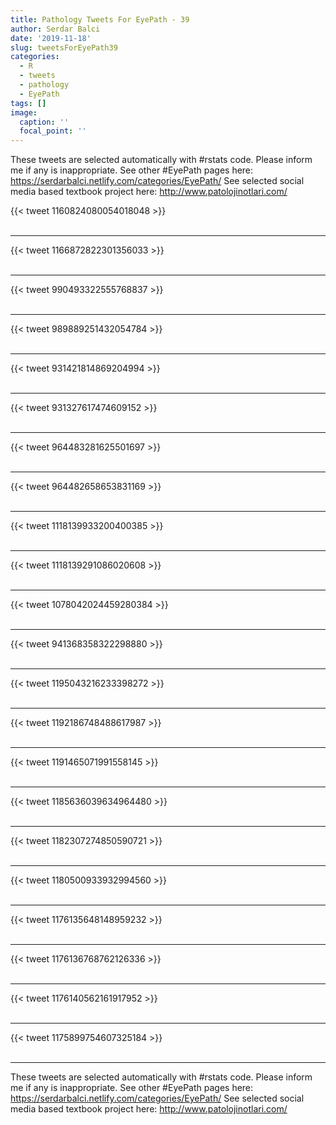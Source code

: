 ```yaml
---
title: Pathology Tweets For EyePath - 39
author: Serdar Balci
date: '2019-11-18'
slug: tweetsForEyePath39
categories:
  - R
  - tweets
  - pathology
  - EyePath
tags: []
image:
  caption: ''
  focal_point: ''
---
```



These tweets are selected automatically with #rstats code. Please inform me if any is inappropriate.
See other #EyePath pages here: https://serdarbalci.netlify.com/categories/EyePath/ 
See selected social media based textbook project here: http://www.patolojinotlari.com/

{{< tweet 1160824080054018048 >}}
<br>
<br>
<hr>
{{< tweet 1166872822301356033 >}}
<br>
<br>
<hr>
{{< tweet 990493322555768837 >}}
<br>
<br>
<hr>
{{< tweet 989889251432054784 >}}
<br>
<br>
<hr>
{{< tweet 931421814869204994 >}}
<br>
<br>
<hr>
{{< tweet 931327617474609152 >}}
<br>
<br>
<hr>
{{< tweet 964483281625501697 >}}
<br>
<br>
<hr>
{{< tweet 964482658653831169 >}}
<br>
<br>
<hr>
{{< tweet 1118139933200400385 >}}
<br>
<br>
<hr>
{{< tweet 1118139291086020608 >}}
<br>
<br>
<hr>
{{< tweet 1078042024459280384 >}}
<br>
<br>
<hr>
{{< tweet 941368358322298880 >}}
<br>
<br>
<hr>
{{< tweet 1195043216233398272 >}}
<br>
<br>
<hr>
{{< tweet 1192186748488617987 >}}
<br>
<br>
<hr>
{{< tweet 1191465071991558145 >}}
<br>
<br>
<hr>
{{< tweet 1185636039634964480 >}}
<br>
<br>
<hr>
{{< tweet 1182307274850590721 >}}
<br>
<br>
<hr>
{{< tweet 1180500933932994560 >}}
<br>
<br>
<hr>
{{< tweet 1176135648148959232 >}}
<br>
<br>
<hr>
{{< tweet 1176136768762126336 >}}
<br>
<br>
<hr>
{{< tweet 1176140562161917952 >}}
<br>
<br>
<hr>
{{< tweet 1175899754607325184 >}}
<br>
<br>
<hr>


These tweets are selected automatically with #rstats code. Please inform me if any is inappropriate.
See other #EyePath pages here: https://serdarbalci.netlify.com/categories/EyePath/ 
See selected social media based textbook project here: http://www.patolojinotlari.com/
